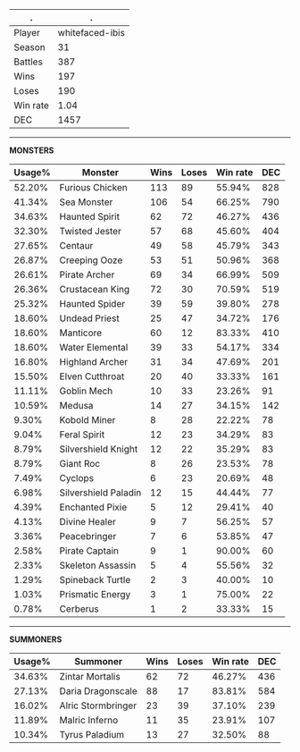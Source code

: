 .|.
|-|-
Player|whitefaced-ibis
Season|31
Battles|387
Wins|197
Loses|190
Win rate|1.04
DEC|1457

---
**MONSTERS**

Usage%|Monster|Wins|Loses|Win rate|DEC|
-|-|-|-|-|-|
52.20%|Furious Chicken|113|89|55.94%|828|
41.34%|Sea Monster|106|54|66.25%|790|
34.63%|Haunted Spirit|62|72|46.27%|436|
32.30%|Twisted Jester|57|68|45.60%|404|
27.65%|Centaur|49|58|45.79%|343|
26.87%|Creeping Ooze|53|51|50.96%|368|
26.61%|Pirate Archer|69|34|66.99%|509|
26.36%|Crustacean King|72|30|70.59%|519|
25.32%|Haunted Spider|39|59|39.80%|278|
18.60%|Undead Priest|25|47|34.72%|176|
18.60%|Manticore|60|12|83.33%|410|
18.60%|Water Elemental|39|33|54.17%|334|
16.80%|Highland Archer|31|34|47.69%|201|
15.50%|Elven Cutthroat|20|40|33.33%|161|
11.11%|Goblin Mech|10|33|23.26%|91|
10.59%|Medusa|14|27|34.15%|142|
9.30%|Kobold Miner|8|28|22.22%|78|
9.04%|Feral Spirit|12|23|34.29%|83|
8.79%|Silvershield Knight|12|22|35.29%|83|
8.79%|Giant Roc|8|26|23.53%|78|
7.49%|Cyclops|6|23|20.69%|48|
6.98%|Silvershield Paladin|12|15|44.44%|77|
4.39%|Enchanted Pixie|5|12|29.41%|40|
4.13%|Divine Healer|9|7|56.25%|57|
3.36%|Peacebringer|7|6|53.85%|47|
2.58%|Pirate Captain|9|1|90.00%|60|
2.33%|Skeleton Assassin|5|4|55.56%|32|
1.29%|Spineback Turtle|2|3|40.00%|10|
1.03%|Prismatic Energy|3|1|75.00%|22|
0.78%|Cerberus|1|2|33.33%|15|

---
**SUMMONERS**

Usage%|Summoner|Wins|Loses|Win rate|DEC|
-|-|-|-|-|-|
34.63%|Zintar Mortalis|62|72|46.27%|436|
27.13%|Daria Dragonscale|88|17|83.81%|584|
16.02%|Alric Stormbringer|23|39|37.10%|239|
11.89%|Malric Inferno|11|35|23.91%|107|
10.34%|Tyrus Paladium|13|27|32.50%|88|
